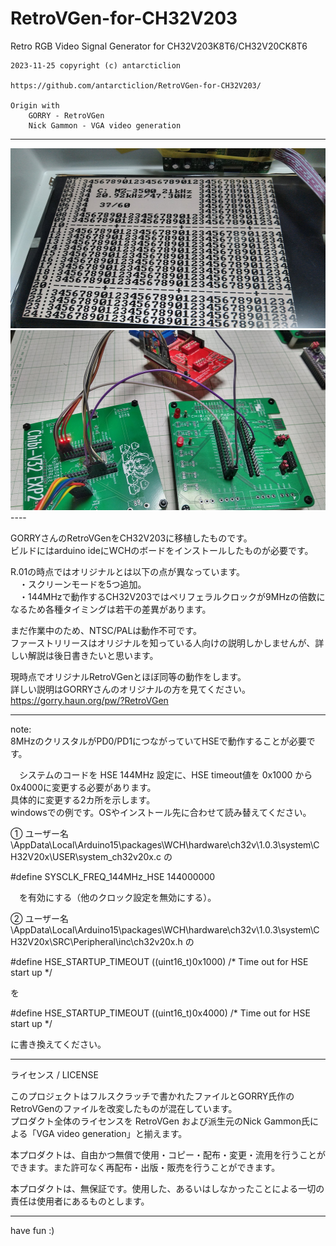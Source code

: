 # RetroVGen-for-CH32V203
Retro RGB Video Signal Generator for CH32V203K8T6/CH32V20CK8T6  

    2023-11-25 copyright (c) antarcticlion  

    https://github.com/antarcticlion/RetroVGen-for-CH32V203/  

	Origin with  
		GORRY - RetroVGen  
		Nick Gammon - VGA video generation  
  
----  
<img src="images/disp.jpg" alt="動作時の画面表示例" title="動作時の画面表示例" width="512" height="288">
<img src="images/test_board.jpg" alt="テストボード" title="テストボード" width="512" height="288">
----  
  
GORRYさんのRetroVGenをCH32V203に移植したものです。  
ビルドにはarduino ideにWCHのボードをインストールしたものが必要です。  
  
R.01の時点ではオリジナルとは以下の点が異なっています。  
　・スクリーンモードを5つ追加。  
　・144MHzで動作するCH32V203ではペリフェラルクロックが9MHzの倍数になるため各種タイミングは若干の差異があります。  
  
まだ作業中のため、NTSC/PALは動作不可です。  
ファーストリリースはオリジナルを知っている人向けの説明しかしませんが、詳しい解説は後日書きたいと思います。  
  
現時点でオリジナルRetroVGenとほぼ同等の動作をします。  
詳しい説明はGORRYさんのオリジナルの方を見てください。  
https://gorry.haun.org/pw/?RetroVGen  
  
----  
  
note:  
8MHzのクリスタルがPD0/PD1につながっていてHSEで動作することが必要です。  
  
  
　システムのコードを HSE 144MHz 設定に、HSE timeout値を 0x1000 から 0x4000に変更する必要があります。  
  具体的に変更する2カ所を示します。  
  windowsでの例です。OSやインストール先に合わせて読み替えてください。  
    
① ユーザー名\AppData\Local\Arduino15\packages\WCH\hardware\ch32v\1.0.3\system\CH32V20x\USER\system_ch32v20x.c の  
  
  #define SYSCLK_FREQ_144MHz_HSE  144000000  
  
　を有効にする（他のクロック設定を無効にする）。  
   
② ユーザー名\AppData\Local\Arduino15\packages\WCH\hardware\ch32v\1.0.3\system\CH32V20x\SRC\Peripheral\inc\ch32v20x.h の  
  
  #define HSE_STARTUP_TIMEOUT    ((uint16_t)0x1000) /* Time out for HSE start up */  
  
  を  
  
  #define HSE_STARTUP_TIMEOUT    ((uint16_t)0x4000) /* Time out for HSE start up */  
  
  に書き換えてください。  
  
----  
  
ライセンス / LICENSE  
  
このプロジェクトはフルスクラッチで書かれたファイルとGORRY氏作のRetroVGenのファイルを改変したものが混在しています。  
プロダクト全体のライセンスを RetroVGen および派生元のNick Gammon氏による「VGA video generation」と揃えます。  
  
 本プロダクトは、自由かつ無償で使用・コピー・配布・変更・流用を行うことが  
 できます。また許可なく再配布・出版・販売を行うことができます。  
   
 本プロダクトは、無保証です。使用した、あるいはしなかったことによる一切の  
 責任は使用者にあるものとします。  
  
----  
have fun :)  
